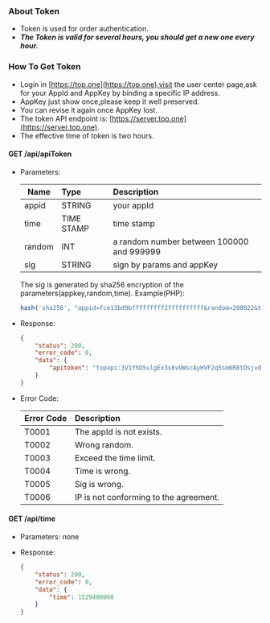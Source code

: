 ### About Token
* Token is used for order authentication.
* **_The Token is valid for several hours, you should get a new one every hour._**

### How To Get Token

* Login in [https://top.one](https://top.one),visit the user center page,ask for your AppId and AppKey by binding a specific IP address.
* AppKey just show once,please keep it well preserved.
* You can revise it again once AppKey lost.
* The token API endpoint is: [https://server.top.one](https://server.top.one).
* The effective time of token is two hours.

#### GET /api/apiToken

* Parameters:

	| Name | Type | Description |
	| ---- |:----| :-----|
	appid | STRING | your appId
	time | TIME STAMP | time stamp
	random | INT | a random number between 100000 and 999999
	sig | STRING | sign by params and appKey
	
	The sig is generated by sha256 encryption of the parameters(appkey,random,time).	Example(PHP):
	
	``` php
  hash('sha256', "appid=fce13bd9bfffffffff2ffffffffff&random=200022&time=1409309229",false);
	``` 

* Response:

	``` json
	{
	    "status": 200,
	    "error_code": 0,
	    "data": {
	        "apitoken": "topapi:3V1YhD5ulgEx3s6vUWscAyHVF2q5sm6R8tOsjvde1aVK5MQ81HsO0xbVa8011zE35TkaARvUv6"
	    }
	}
	```
* Error Code:

	| Error Code | Description |
	| ---- |:----|
	T0001 | The appId is not exists.
	T0002 | Wrong random.
	T0003 | Exceed the time limit.
	T0004 | Time is wrong.
	T0005 | Sig is wrong.
	T0006 | IP is not conforming to the agreement.
	
#### GET /api/time

* Parameters:
	none

* Response:

	``` json
	{
	    "status": 200,
	    "error_code": 0,
	    "data": {
	        "time": 1529400060
	    }
	}
	```
